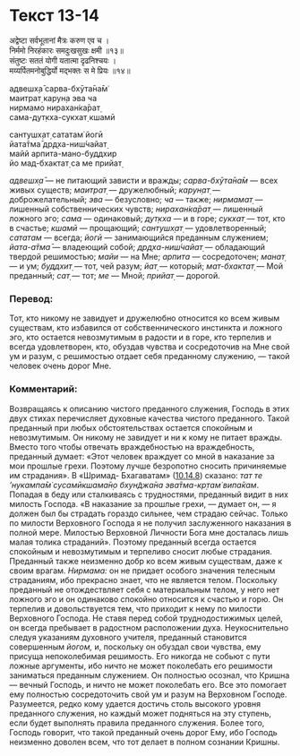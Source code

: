 # Текст 13-14

अद्वेष्टा सर्वभूतानां मैत्रः करुण एव च ।  
निर्ममो निरहंकारः समदुःखसुखः क्षमी ॥१३॥  
संतुष्टः सततं योगी यतात्मा दृढनिश्चयः ।  
मय्यर्पितमनोबुद्धिर्यो मद्भक्तः स मे प्रियः ॥१४॥

адвешх̣а̄ сарва-бхӯта̄на̄м̇  
маитрат̣ карун̣а эва ча  
нирмамо нирахан̇ка̄рат̣  
сама-дут̣кха-сукхат̣ кшамӣ  

сантушх̣ат̣ сататам̇ йогӣ  
йата̄тма̄ др̣д̣ха-ниш́чайат̣  
майй арпита-мано-буддхир  
йо мад-бхактат̣ са ме прийат̣

_адвешх̣а̄_ — не питающий зависти и вражды; _сарва-бхӯта̄на̄м_ — всех живых существ; _маитрат̣_ — дружелюбный; _карун̣ат̣_ — доброжелательный; _эва_ — безусловно; _ча_ — также; _нирмамат̣_ — лишенный собственнических чувств; _нирахан̇ка̄рат̣_ — лишенный ложного эго; _сама_ — одинаковый; _дут̣кха_ — и в горе; _сукхат̣_ — тот, кто в счастье; _кшамӣ_ — прощающий; _сантушх̣ат̣_ — удовлетворенный; _сататам_ — всегда; _йогӣ_ — занимающийся преданным служением; _йата-а̄тма̄_ — владеющий собой; _др̣д̣ха-ниш́чайат̣_ — обладающий твердой решимостью; _майи_ — на Мне; _арпита_ — сосредоточен; _манат̣_ — и ум; _буддхит̣_ — тот, чей разум; _йат̣_ — который; _мат-бхактат̣_ — Мой преданный; _сат̣_ — тот; _ме_ — Мной; _прийат̣_ — дорогой.

### Перевод:

Тот, кто никому не завидует и дружелюбно относится ко всем живым существам, кто избавился от собственнического инстинкта и ложного эго, кто остается невозмутимым в радости и в горе, кто терпелив и всегда удовлетворен, кто, обуздав чувства и сосредоточив на Мне свой ум и разум, с решимостью отдает себя преданному служению, — такой человек очень дорог Мне.

### Комментарий:

Возвращаясь к описанию чистого преданного служения, Господь в этих двух стихах перечисляет духовные качества чистого преданного. Такой преданный при любых обстоятельствах остается спокойным и невозмутимым. Он никому не завидует и ни к кому не питает вражды. Вместо того чтобы отвечать враждебностью на враждебность, преданный думает: «Этот человек враждует со мной в наказание за мои прошлые грехи. Поэтому лучше безропотно сносить причиняемые им страдания». В «Шримад- Бхагаватам» ([10.14.8](#)) сказано: _тат те ’нукампа̄м̇ сусамӣкшама̄н̣о бхун̃джа̄на эва̄тма-кр̣там̇ випа̄кам_. Попадая в беду или сталкиваясь с трудностями, преданный видит в них милость Господа. «В наказание за прошлые грехи, — думает он, — я должен был бы страдать гораздо сильнее, чем страдаю сейчас. Только по милости Верховного Господа я не получил заслуженного наказания в полной мере. Милостью Верховной Личности Бога мне досталась лишь малая толика страданий». Поэтому преданный всегда остается спокойным и невозмутимым и терпеливо сносит любые страдания. Преданный также неизменно добр ко всем живым существам, даже к своим врагам. _Нирмама:_ он не придает особого значения телесным страданиям, ибо прекрасно знает, что не является телом. Поскольку преданный не отождествляет себя с материальным телом, у него нет ложного эго и он одинаково спокойно относится к счастью и горю. Он терпелив и довольствуется тем, что приходит к нему по милости Верховного Господа. Не ставя перед собой труднодостижимых целей, он всегда пребывает в радостном расположении духа. Неукоснительно следуя указаниям духовного учителя, преданный становится совершенным _йогом,_ и, поскольку он обуздал свои чувства, ему присуща непоколебимая решимость. Его никогда не собьют с пути ложные аргументы, ибо ничто не может поколебать его решимости заниматься преданным служением. Он полностью осознал, что Кришна — вечный Господь, и ничто не может поколебать его. Все это помогает ему полностью сосредоточить свой ум и разум на Верховном Господе. Разумеется, редко кому удается достичь столь высокого уровня преданного служения, но каждый может подняться на эту ступень, если будет выполнять правила преданного служения. Более того, Господь говорит, что такой преданный очень дорог Ему, ибо Господь неизменно доволен всем, что тот делает в полном сознании Кришны.